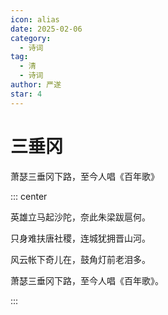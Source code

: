 ```yaml
---
icon: alias
date: 2025-02-06
category:
  - 诗词
tag:
  - 清
  - 诗词
author: 严遂
star: 4
---
```


# 三垂冈

萧瑟三垂冈下路，至今人唱《百年歌》

<!-- more -->


::: center 

英雄立马起沙陀，奈此朱梁跋扈何。

只身难扶唐社稷，连城犹拥晋山河。

风云帐下奇儿在，鼓角灯前老泪多。

萧瑟三垂冈下路，至今人唱《百年歌》。

:::
